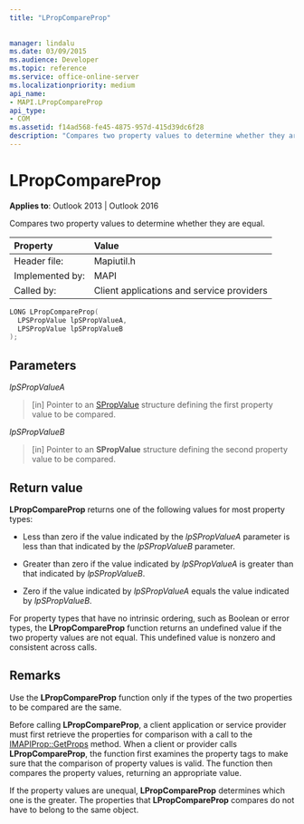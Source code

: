 ```yaml
---
title: "LPropCompareProp"
 
 
manager: lindalu
ms.date: 03/09/2015
ms.audience: Developer
ms.topic: reference
ms.service: office-online-server
ms.localizationpriority: medium
api_name:
- MAPI.LPropCompareProp
api_type:
- COM
ms.assetid: f14ad568-fe45-4875-957d-415d39dc6f28
description: "Compares two property values to determine whether they are equal. Use this function only if the types of the two properties to be compared are the same."
---
```


# LPropCompareProp

  
  
**Applies to**: Outlook 2013 | Outlook 2016 
  
Compares two property values to determine whether they are equal. 
  
|Property |Value |
|:-----|:-----|
|Header file:  <br/> |Mapiutil.h  <br/> |
|Implemented by:  <br/> |MAPI  <br/> |
|Called by:  <br/> |Client applications and service providers  <br/> |
   
```cpp
LONG LPropCompareProp(
  LPSPropValue lpSPropValueA,
  LPSPropValue lpSPropValueB
);
```

## Parameters

 _lpSPropValueA_
  
> [in] Pointer to an [SPropValue](spropvalue.md) structure defining the first property value to be compared. 
    
 _lpSPropValueB_
  
> [in] Pointer to an **SPropValue** structure defining the second property value to be compared. 
    
## Return value

 **LPropCompareProp** returns one of the following values for most property types: 
  
- Less than zero if the value indicated by the  _lpSPropValueA_ parameter is less than that indicated by the  _lpSPropValueB_ parameter. 
    
- Greater than zero if the value indicated by  _lpSPropValueA_ is greater than that indicated by  _lpSPropValueB_.
    
- Zero if the value indicated by  _lpSPropValueA_ equals the value indicated by  _lpSPropValueB_. 
    
For property types that have no intrinsic ordering, such as Boolean or error types, the **LPropCompareProp** function returns an undefined value if the two property values are not equal. This undefined value is nonzero and consistent across calls. 
  
## Remarks

Use the **LPropCompareProp** function only if the types of the two properties to be compared are the same. 
  
Before calling **LPropCompareProp**, a client application or service provider must first retrieve the properties for comparison with a call to the [IMAPIProp::GetProps](imapiprop-getprops.md) method. When a client or provider calls **LPropCompareProp**, the function first examines the property tags to make sure that the comparison of property values is valid. The function then compares the property values, returning an appropriate value. 
  
If the property values are unequal, **LPropCompareProp** determines which one is the greater. The properties that **LPropCompareProp** compares do not have to belong to the same object. 
  

